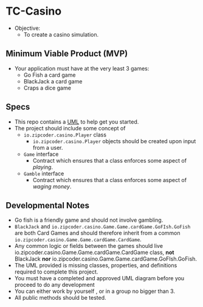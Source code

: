 # TC-Casino
* Objective:
  * To create a casino simulation.

## Minimum Viable Product (MVP)
* Your application must have at the very least 3 games:
  * Go Fish a card game
  * BlackJack a card game
  * Craps a dice game

## Specs
* This repo contains a [UML](https://github.com/Zipcoder/CR-MacroLabs-OOP-Casino/blob/master/UML.pdf) to help get you started.
* The project should include some concept of
  * `io.zipcoder.casino.Player` class
    * `io.zipcoder.casino.Player` objects should be created upon input from a user.
  * `Game` interface
    * Contract which ensures that a class enforces some aspect of _playing_.
  * `Gamble` interface
    * Contract which ensures that a class enforces some aspect of _waging money_.
  
 

## Developmental Notes
* Go fish is a friendly game and should not involve gambling.
* `BlackJack` and `io.zipcoder.casino.Game.Game.cardGame.GoFIsh.GoFish` are both Card Games and should therefore inherit from a common `io.zipcoder.casino.Game.Game.cardGame.CardGame`.
* Any common logic or fields between the games should live io.zipcoder.casino.Game.Game.cardGame.CardGame class, **not** BlackJack **nor** io.zipcoder.casino.Game.Game.cardGame.GoFIsh.GoFish.
* The UML provided is missing classes, properties, and definitions required to complete this project.
* You must have a completed and approved UML diagram before you proceed to do any development
* You can either work by yourself , or in a group no bigger than 3.
* All public methods should be tested.
